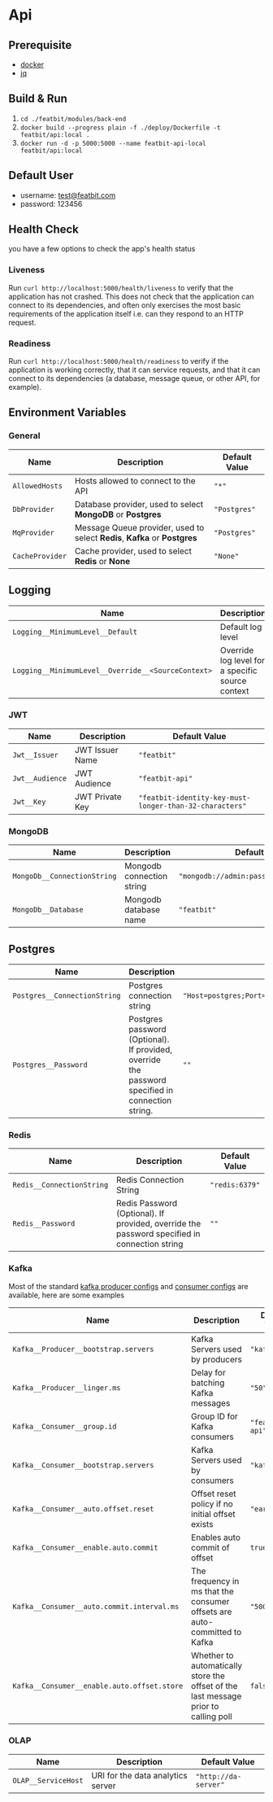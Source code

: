 # Api

## Prerequisite

- [docker](https://www.docker.com/)
- [jq](https://stedolan.github.io/jq/)

## Build & Run

1. `cd ./featbit/modules/back-end`
2. `docker build --progress plain -f ./deploy/Dockerfile -t featbit/api:local .`
3. `docker run -d -p 5000:5000 --name featbit-api-local featbit/api:local`

## Default User

- username: test@featbit.com
- password: 123456

## Health Check

you have a few options to check the app's health status

### Liveness

Run `curl http://localhost:5000/health/liveness` to verify that the application has not crashed. This does not check
that the application can connect to its dependencies, and often only exercises the most basic requirements of the
application itself i.e. can they respond to an HTTP request.

### Readiness

Run `curl http://localhost:5000/health/readiness` to verify if the application is working correctly, that it can service
requests, and that it can connect to its dependencies (a database, message queue, or other API, for example).

## Environment Variables

### General

| Name            | Description                                                                 | Default Value |
|-----------------|-----------------------------------------------------------------------------|---------------|
| `AllowedHosts`  | Hosts allowed to connect to the API                                         | `"*"`         |
| `DbProvider`    | Database provider, used to select **MongoDB** or **Postgres**               | `"Postgres"`  |
| `MqProvider`    | Message Queue provider, used to select **Redis**, **Kafka** or **Postgres** | `"Postgres"`  |
| `CacheProvider` | Cache provider, used to select **Redis** or **None**                        | `"None"`      |

## Logging

| Name                                               | Description                                      | Default Value                                                                                |
|----------------------------------------------------|--------------------------------------------------|----------------------------------------------------------------------------------------------|
| `Logging__MinimumLevel__Default`                   | Default log level                                | `"Information"`                                                                              |
| `Logging__MinimumLevel__Override__<SourceContext>` | Override log level for a specific source context | Example: `env "Logging__MinimumLevel__Override__Microsoft.EntityFrameworkCore=Information" ` |

### JWT

| Name            | Description     | Default Value                                           |
|-----------------|-----------------|---------------------------------------------------------|
| `Jwt__Issuer`   | JWT Issuer Name | `"featbit"`                                             |
| `Jwt__Audience` | JWT Audience    | `"featbit-api"`                                         |
| `Jwt__Key`      | JWT Private Key | `"featbit-identity-key-must-longer-than-32-characters"` |

### MongoDB

| Name                        | Description               | Default Value                              |
|-----------------------------|---------------------------|--------------------------------------------|
| `MongoDb__ConnectionString` | Mongodb connection string | `"mongodb://admin:password@mongodb:27017"` |
| `MongoDb__Database`         | Mongodb database name     | `"featbit"`                                |

## Postgres

| Name                         | Description                                                                                      | Default Value                                                                            |
|------------------------------|--------------------------------------------------------------------------------------------------|------------------------------------------------------------------------------------------|
| `Postgres__ConnectionString` | Postgres connection string                                                                       | `"Host=postgres;Port=5432;Username=postgres;Password=please_change_me;Database=featbit"` |
| `Postgres__Password`         | Postgres password (Optional). If provided, override the password specified in connection string. | `""`                                                                                     |

### Redis

| Name                      | Description                                                                                  | Default Value  |
|---------------------------|----------------------------------------------------------------------------------------------|----------------|
| `Redis__ConnectionString` | Redis Connection String                                                                      | `"redis:6379"` |
| `Redis__Password`         | Redis Password (Optional). If provided, override the password specified in connection string | `""`           |

### Kafka

Most of the standard [kafka producer configs](https://kafka.apache.org/documentation/#producerconfigs)
and [consumer configs](https://kafka.apache.org/documentation/#consumerconfigs) are available, here are some examples

| Name                                        | Description                                                                         | Default Value   |
|---------------------------------------------|-------------------------------------------------------------------------------------|-----------------|
| `Kafka__Producer__bootstrap.servers`        | Kafka Servers used by producers                                                     | `"kafka:9092"`  |
| `Kafka__Producer__linger.ms`                | Delay for batching Kafka messages                                                   | `"50"`          |
| `Kafka__Consumer__group.id`                 | Group ID for Kafka consumers                                                        | `"featbit-api"` |
| `Kafka__Consumer__bootstrap.servers`        | Kafka Servers used by consumers                                                     | `"kafka:9092"`  |
| `Kafka__Consumer__auto.offset.reset`        | Offset reset policy if no initial offset exists                                     | `"earliest"`    |
| `Kafka__Consumer__enable.auto.commit`       | Enables auto commit of offset                                                       | `true`          |
| `Kafka__Consumer__auto.commit.interval.ms`  | The frequency in ms that the consumer offsets are auto-committed to Kafka           | `"5000"`        |
| `Kafka__Consumer__enable.auto.offset.store` | Whether to automatically store the offset of the last message prior to calling poll | `false`         |

### OLAP

| Name                | Description                       | Default Value        |
|---------------------|-----------------------------------|----------------------|
| `OLAP__ServiceHost` | URI for the data analytics server | `"http://da-server"` |